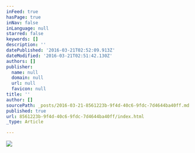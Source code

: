 ```yaml
---
inFeed: true
hasPage: true
inNav: false
inLanguage: null
starred: false
keywords: []
description: ''
datePublished: '2016-03-21T02:52:09.913Z'
dateModified: '2016-03-21T02:51:42.130Z'
authors: []
publisher:
  name: null
  domain: null
  url: null
  favicon: null
title: ''
author: []
sourcePath: _posts/2016-03-21-8561223b-9f4d-40c6-9fdc-7d4644ba40ff.md
published: true
url: 8561223b-9f4d-40c6-9fdc-7d4644ba40ff/index.html
_type: Article

---
```

![](https://the-grid-user-content.s3-us-west-2.amazonaws.com/acc6dd32-cd7e-454c-8633-55134b8aa928.jpg)